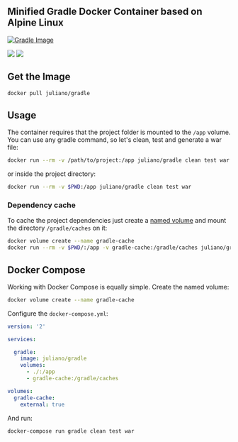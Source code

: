 ## Minified Gradle Docker Container based on Alpine Linux

[![Gradle Image][GradleImage]][GradleWebsite]

[![][MicrobadgeLayers]](https://microbadger.com/images/juliano/gradle "Get your own image badge on microbadger.com") [![][MicrobadgeVersion]](https://microbadger.com/images/juliano/gradle "Get your own version badge on microbadger.com")

## Get the Image
```bash
docker pull juliano/gradle
```

## Usage

The container requires that the project folder is mounted to the `/app` volume. You can use any gradle command, so let's clean, test and generate a war file:

```bash
docker run --rm -v /path/to/project:/app juliano/gradle clean test war
```

or inside the project directory:

```bash
docker run --rm -v $PWD:/app juliano/gradle clean test war
```

### Dependency cache

To cache the project dependencies just create a [named volume][ComposeNamedVolumes] and mount the directory `/gradle/caches` on it:

```bash
docker volume create --name gradle-cache
docker run --rm -v $PWD/:/app -v gradle-cache:/gradle/caches juliano/gradle clean test war
```

## Docker Compose

Working with Docker Compose is equally simple. Create the named volume:

```bash
docker volume create --name gradle-cache
```

Configure the `docker-compose.yml`:

```yml
version: '2'

services:

  gradle:
    image: juliano/gradle
    volumes:
      - ./:/app
      - gradle-cache:/gradle/caches

volumes:
  gradle-cache:
    external: true
```

And run:

```bash
docker-compose run gradle clean test war
```

[GradleImage]: https://gradle.org/wp-content/uploads/2016/07/Gradle.svg
[GradleWebsite]: https://gradle.org/
[MicrobadgeLayers]: https://images.microbadger.com/badges/image/juliano/gradle:3.2-jdk8.svg
[MicrobadgeVersion]: https://images.microbadger.com/badges/version/juliano/gradle:3.2-jdk8.svg
[ComposeNamedVolumes]: https://docs.docker.com/compose/compose-file/#/volumes-volumedriver

